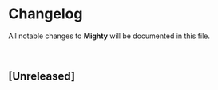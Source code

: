 # Changelog

All notable changes to **Mighty** will be documented in this file.

<br />

<!-- reference for Changelog formatting -->
<!--
## [[1.0.1] - YYYY-MM-DD](https://github.com/MarwanAlsoltany/mighty/compare/v1.0.0...v1.0.1)
- Update `Something`:
    - Details ...
    - Update ...
    - Fix ...

<br />

## [[1.0.0] - YYYY-MM-DD](https://github.com/MarwanAlsoltany/mighty/commits/v1.0.0-rc...v1.0.0)
- Initial release.

<br />

## [[1.0.0-rc] - XXX-YY-ZZ](https://github.com/MarwanAlsoltany/mighty/compare/v1.0.0-beta...v1.0.0-rc)
- Release candidate.

<br />

## [[1.0.0-beta] - XXX-YY-ZZ](https://github.com/MarwanAlsoltany/mighty/commits/v1.0.0-beta)
- Beta release.

<br />
-->

## [Unreleased]

<br />
